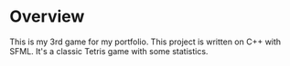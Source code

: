 # Overview
This is my 3rd game for my portfolio. This project is written on C++ with SFML. It's a classic Tetris game with some statistics.
